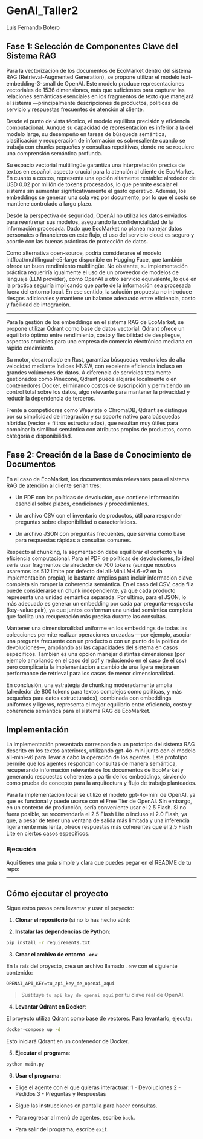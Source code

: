 # GenAI_Taller2
Luis Fernando Botero


## Fase 1: Selección de Componentes Clave del Sistema RAG
Para la vectorización de los documentos de EcoMarket dentro del sistema RAG (Retrieval-Augmented Generation), se propone utilizar el modelo text-embedding-3-small de OpenAI. Este modelo produce representaciones vectoriales de 1536 dimensiones, más que suficientes para capturar las relaciones semánticas esenciales en los fragmentos de texto que manejará el sistema —principalmente descripciones de productos, políticas de servicio y respuestas frecuentes de atención al cliente.

Desde el punto de vista técnico, el modelo equilibra precisión y eficiencia computacional. Aunque su capacidad de representación es inferior a la del modelo large, su desempeño en tareas de búsqueda semántica, clasificación y recuperación de información es sobresaliente cuando se trabaja con chunks pequeños y consultas repetitivas, donde no se requiere una comprensión semántica profunda.

Su espacio vectorial multilingüe garantiza una interpretación precisa de textos en español, aspecto crucial para la atención al cliente de EcoMarket. En cuanto a costos, representa una opción altamente rentable: alrededor de USD 0.02 por millón de tokens procesados, lo que permite escalar el sistema sin aumentar significativamente el gasto operativo. Además, los embeddings se generan una sola vez por documento, por lo que el costo se mantiene controlado a largo plazo.

Desde la perspectiva de seguridad, OpenAI no utiliza los datos enviados para reentrenar sus modelos, asegurando la confidencialidad de la información procesada. Dado que EcoMarket no planea manejar datos personales o financieros en este flujo, el uso del servicio cloud es seguro y acorde con las buenas prácticas de protección de datos.

Como alternativa open-source, podría considerarse el modelo intfloat/multilingual-e5-large disponible en Hugging Face, que también ofrece un buen rendimiento multilingüe. No obstante, su implementación práctica requeriría igualmente el uso de un proveedor de modelos de lenguaje (LLM provider), como OpenAI u otro servicio equivalente, lo que en la práctica seguiría implicando que parte de la información sea procesada fuera del entorno local. En ese sentido, la solución propuesta no introduce riesgos adicionales y mantiene un balance adecuado entre eficiencia, costo y facilidad de integración.

---

Para la gestión de los embeddings en el sistema RAG de EcoMarket, se propone utilizar Qdrant como base de datos vectorial. Qdrant ofrece un equilibrio óptimo entre rendimiento, costo y flexibilidad de despliegue, aspectos cruciales para una empresa de comercio electrónico mediana en rápido crecimiento.

Su motor, desarrollado en Rust, garantiza búsquedas vectoriales de alta velocidad mediante índices HNSW, con excelente eficiencia incluso en grandes volúmenes de datos. A diferencia de servicios totalmente gestionados como Pinecone, Qdrant puede alojarse localmente o en contenedores Docker, eliminando costos de suscripción y permitiendo un control total sobre los datos, algo relevante para mantener la privacidad y reducir la dependencia de terceros.

Frente a competidores como Weaviate o ChromaDB, Qdrant se distingue por su simplicidad de integración y su soporte nativo para búsquedas híbridas (vector + filtros estructurados), que resultan muy útiles para combinar la similitud semántica con atributos propios de productos, como categoría o disponibilidad.



## Fase 2: Creación de la Base de Conocimiento de Documentos
En el caso de EcoMarket, los documentos más relevantes para el sistema RAG de atención al cliente serían tres:

* Un PDF con las políticas de devolución, que contiene información esencial sobre plazos, condiciones y procedimientos.

*  Un archivo CSV con el inventario de productos, útil para responder preguntas sobre disponibilidad o características.

* Un archivo JSON con preguntas frecuentes, que serviría como base para respuestas rápidas a consultas comunes.

Respecto al chunking, la segmentación debe equilibrar el contexto y la eficiencia computacional. Para el PDF de políticas de devoluciones, lo ideal sería usar fragmentos de alrededor de 700 tokens (aunque nosotros usaremos los 512 limite por defecto del all-MiniLM-L6-v2 en la implementacion propia), lo bastante amplios para incluir informacion clave completa sin romper la coherencia semántica. En el caso del CSV, cada fila puede considerarse un chunk independiente, ya que cada producto representa una unidad semántica separada. Por último, para el JSON, lo más adecuado es generar un embedding por cada par pregunta–respuesta (key–value pair), ya que juntos conforman una unidad semántica completa que facilita una recuperación más precisa durante las consultas.

Mantener una dimensionalidad uniforme en los embeddings de todas las colecciones permite realizar operaciones cruzadas —por ejemplo, asociar una pregunta frecuente con un producto o con un punto de la política de devoluciones—, ampliando así las capacidades del sistema en casos especificos. Tambien es una opcion manejar distintas dimensiones (por ejemplo ampliando en el  caso del pdf y reduciendo en  el caso de el csv) pero complicaria la  implementacion a cambio de una ligera mejora en performance de retrieval para los casos de menor dimensionalidad. 

En conclusión, una estrategia de chunking moderadamente amplia (alrededor de 800 tokens para textos complejos como políticas, y más pequeños para datos estructurados), combinada con embeddings uniformes y ligeros, representa el mejor equilibrio entre eficiencia, costo y coherencia semántica para el sistema RAG de EcoMarket.


## Implementación
La implementación presentada corresponde a un prototipo del sistema RAG descrito en los textos anteriores, utilizando gpt-4o-mini junto con el modelo all-mini-v6 para llevar a cabo la operación de los agentes. Este prototipo permite que los agentes respondan consultas de manera semántica, recuperando información relevante de los documentos de EcoMarket y generando respuestas coherentes a partir de los embeddings, sirviendo como prueba de concepto para la arquitectura y flujo de trabajo planteados.

Para la implementación local se utilizó el modelo gpt-4o-mini de OpenAI, ya que es funcional y puede usarse con el Free Tier de OpenAI. Sin embargo, en un contexto de producción, sería conveniente usar el 2.5 Flash. Si no fuera posible, se recomendaría el 2.5 Flash Lite o incluso el 2.0 Flash, ya que, a pesar de tener una ventana de salida más limitada y una inferencia ligeramente más lenta, ofrece respuestas más coherentes que el 2.5 Flash Lite en ciertos casos específicos.

### Ejecución
Aquí tienes una guía simple y clara que puedes pegar en el README de tu repo:

---

## Cómo ejecutar el proyecto

Sigue estos pasos para levantar y usar el proyecto:

1. **Clonar el repositorio** (si no lo has hecho aún):

2. **Instalar las dependencias de Python**:

```bash
pip install -r requirements.txt
```

3. **Crear el archivo de entorno `.env`**:

En la raíz del proyecto, crea un archivo llamado `.env` con el siguiente contenido:

```env
OPENAI_API_KEY=tu_api_key_de_openai_aquí
```

> Sustituye `tu_api_key_de_openai_aquí` por tu clave real de OpenAI.

4. **Levantar Qdrant en Docker**:

El proyecto utiliza Qdrant como base de vectores. Para levantarlo, ejecuta:

```bash
docker-compose up -d
```

Esto iniciará Qdrant en un contenedor de Docker.

5. **Ejecutar el programa**:

```bash
python main.py
```

6. **Usar el programa**:

* Elige el agente con el que quieras interactuar:
  1 - Devoluciones
  2 - Pedidos
  3 - Preguntas y Respuestas

* Sigue las instrucciones en pantalla para hacer consultas.

* Para regresar al menú de agentes, escribe `back`.

* Para salir del programa, escribe `exit`.

